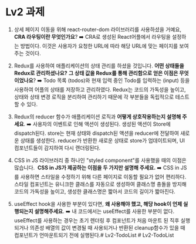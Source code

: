# Lv2 과제

1. 상세 페이지 이동을 위해 react-router-dom 라이브러리를 사용하셨을 거예요, **CRA 라우팅이란 무엇인가요**?
➡️ CRA로 생성된 React어플에서 라우팅을 설정하는 방법이다. 이것은 사용자가 요청한 URL에 따라 해당 URL에 맞는 페이지를 보여주는 것이다. 

2. Redux를 사용하여 애플리케이션의 상태 관리를 하셨을 것입니다. **어떤 상태들을 Redux로 관리하셨나요?** **그 상태 값을 Redux를 통해 관리함으로 얻은 이점은 무엇이었나요**?
➡️ Todo 목록 (todos)와 현재 입력 중인 Todo를 입력하는 (input) 등을 사용하여 어플의 상태를 저장하고 관리하였다. Redux는 코드의 가독성을 높이고, 상태와 상태 변경 로직을 분리하여 관리하기 때문에 각 부분들을 독립적으로 테스트 할 수 있다.

3. Redux의 reducer 함수가 애플리케이션 로직과 **어떻게 상호작용하는지 설명해 주세요**.
➡️ 사용자의 이벤트로 인해 액션이 생성된다. 생성된 액션이 Store에 dispatch된다. store는 현재 상태와 dispatch된 액션을 reducer에 전달하여 새로운 상태를 생성한다. reducer가 반환한 새로운 상태로 store가 업데이트되며, UI 컴포넌트들이 감지하여 다시 랜더링된다. 

4. CSS in JS 라이브러리 중 하나인 "styled component"를 사용했을 때의 이점은 많습니다.  **CSS in JS가 제공하는 이점을 두 가지만 설명해 주세요.**
➡️ CSS in JS를 사용하면 스타일을 수정하기 위해 다른 페이지로 이동할 필요가 없어 편리하다. 스타일 컴포넌트는 유니크한 클래스를 자동으로 생성하여 클래스명 충돌을 방지해 코드의 가독성을 높이고, 생성한 클래스명은 짧아서 코드의 길이가 짧아진다.

5. useEffect hook을 사용한 부분이 있다면, **왜 사용해야 했고, 해당 hook이 언제 실행되는지 설명해주세요**.
➡️ 내 코드에서는 useEffect를 사용한 부분이 없다. useEffect를 사용하는 경우는 초기 렌더링 후 컴포넌트가 처음 마운트 된 직후 실행되거나 의존성 배열의 값이 변경될 때 사용되거나 반환된 cleanup함수가 있을 때 컴포넌트가 언마운트되기 전에 실행된다.# Lv2-TodoList
#   L v 2 - T o d o L i s t  
 